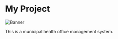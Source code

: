 # My Project

![Banner](https://github.com/Totskkki/mh_office/blob/main/images/banner.png?raw=true)

This is a municipal health office management system.

